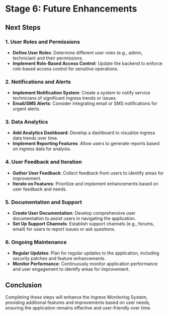 # Stage 6: Future Enhancements

## Next Steps

### 1. User Roles and Permissions
- **Define User Roles**: Determine different user roles (e.g., admin, technician) and their permissions.
- **Implement Role-Based Access Control**: Update the backend to enforce role-based access control for sensitive operations.

### 2. Notifications and Alerts
- **Implement Notification System**: Create a system to notify service technicians of significant ingress trends or issues.
- **Email/SMS Alerts**: Consider integrating email or SMS notifications for urgent alerts.

### 3. Data Analytics
- **Add Analytics Dashboard**: Develop a dashboard to visualize ingress data trends over time.
- **Implement Reporting Features**: Allow users to generate reports based on ingress data for analysis.

### 4. User Feedback and Iteration
- **Gather User Feedback**: Collect feedback from users to identify areas for improvement.
- **Iterate on Features**: Prioritize and implement enhancements based on user feedback and needs.

### 5. Documentation and Support
- **Create User Documentation**: Develop comprehensive user documentation to assist users in navigating the application.
- **Set Up Support Channels**: Establish support channels (e.g., forums, email) for users to report issues or ask questions.

### 6. Ongoing Maintenance
- **Regular Updates**: Plan for regular updates to the application, including security patches and feature enhancements.
- **Monitor Performance**: Continuously monitor application performance and user engagement to identify areas for improvement.

## Conclusion
Completing these steps will enhance the Ingress Monitoring System, providing additional features and improvements based on user needs, ensuring the application remains effective and user-friendly over time.